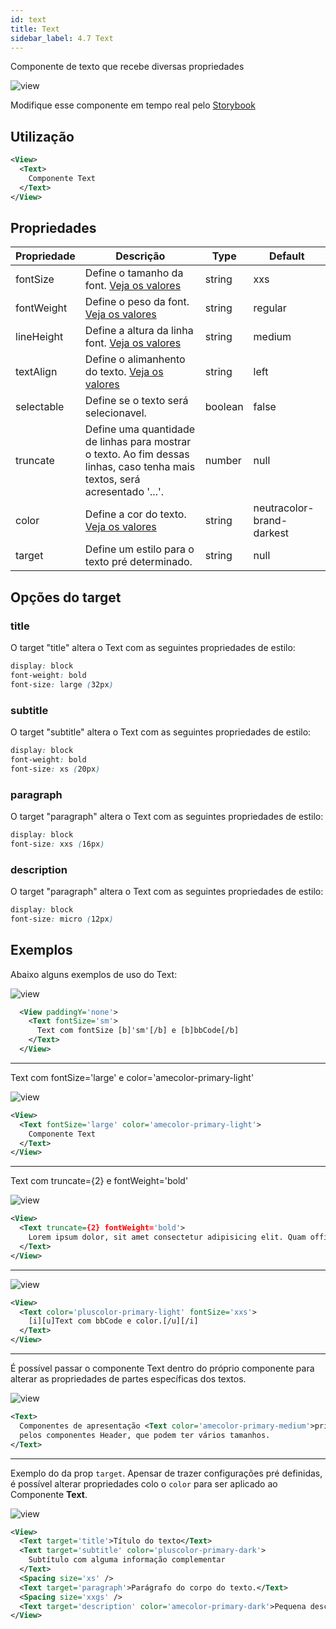 ```yaml
---
id: text
title: Text
sidebar_label: 4.7 Text
---
```


Componente de texto que recebe diversas propriedades

![view](assets/images_components/v2.13.0/text.png)

Modifique esse componente em tempo real pelo [Storybook](https://ame-miniapp-components.calindra.com.br/storybook/?path=/story/textos-text--basic)

## Utilização

```xml
<View>
  <Text>
    Componente Text
  </Text>
</View>
```

## Propriedades

| Propriedade | Descrição                                                                                                                   | Type    | Default                   |
| ----------- | --------------------------------------------------------------------------------------------------------------------------- | ------- | ------------------------- |
| fontSize    | Define o tamanho da font. [Veja os valores](fontSizes.md)                                                                    | string  | xxs                       |
| fontWeight  | Define o peso da font. [Veja os valores](fontWeight.md)                                                                     | string  | regular                   |
| lineHeight  | Define a altura da linha font. [Veja os valores](border.md)                                                                 | string  | medium                    |
| textAlign   | Define o alimanhento do texto. [Veja os valores](textAlign.md)                                                              | string  | left                      |
| selectable  | Define se o texto será selecionavel.                                                                                        | boolean | false                     |
| truncate    | Define uma quantidade de linhas para mostrar o texto. Ao fim dessas linhas, caso tenha mais textos, será acresentado '...'. | number  | null                      |
| color       | Define a cor do texto. [Veja os valores](color.md)                                                                          | string  | neutracolor-brand-darkest |
| target      | Define um estilo para o texto pré determinado.                                                                              | string  | null                      |

## Opções do target

### title

O target "title" altera o Text com as seguintes propriedades de estilo:

```css
display: block
font-weight: bold
font-size: large (32px)
```

### subtitle

O target "subtitle" altera o Text com as seguintes propriedades de estilo:

```css
display: block
font-weight: bold
font-size: xs (20px)
```

### paragraph

O target "paragraph" altera o Text com as seguintes propriedades de estilo:

```css
display: block
font-size: xxs (16px)
```

### description

O target "paragraph" altera o Text com as seguintes propriedades de estilo:

```css
display: block
font-size: micro (12px)
```

## Exemplos

Abaixo alguns exemplos de uso do Text:

![view](assets/images_components/v2.13.0/text-fontSize-sm-bbcode.png)

```xml
  <View paddingY='none'>
    <Text fontSize='sm'>
      Text com fontSize [b]'sm'[/b] e [b]bbCode[/b]
    </Text>
  </View>
```

---

Text com fontSize='large' e color='amecolor-primary-light'

![view](assets/images_components/v2.13.0/text-fontSize-color.png)

```xml
<View>
  <Text fontSize='large' color='amecolor-primary-light'>
    Componente Text
  </Text>
</View>
```

---

Text com truncate={2} e fontWeight='bold'

![view](assets/images_components/v2.13.0/text-fontWeight-truncate.png)

```xml
<View>
  <Text truncate={2} fontWeight='bold'>
    Lorem ipsum dolor, sit amet consectetur adipisicing elit. Quam officiis odio tenetur. Corrupti facere adipisci veniam iure numquam, nesciunt odit voluptas excepturi totam laborum harum consequuntur saepe libero, officiis suscipit?
  </Text>
</View>
```

---

![view](assets/images_components/v2.13.0/text-bbCode-color.png)

```xml
<View>
  <Text color='pluscolor-primary-light' fontSize='xxs'>
    [i][u]Text com bbCode e color.[/u][/i]
  </Text>
</View>
```

---

É possível passar o componente Text dentro do próprio componente para alterar as propriedades de partes específicas dos textos.

![view](assets/images_components/v2.13.0/text-inside-text.png)

```xml
<Text>
  Componentes de apresentação <Text color='amecolor-primary-medium'>primária</Text> dos assuntos. Vamos começar
  pelos componentes Header, que podem ter vários tamanhos.
</Text>
```

---

Exemplo do da prop `target`. Apensar de trazer configurações pré definidas, é possível alterar propriedades colo o `color` para ser aplicado ao Componente **Text**.

![view](assets/images_components/v2.16.0/text-ex-target.png)

```xml
<View>
  <Text target='title'>Título do texto</Text>
  <Text target='subtitle' color='pluscolor-primary-dark'>
    Subtítulo com alguma informação complementar
  </Text>
  <Spacing size='xs' />
  <Text target='paragraph'>Parágrafo do corpo do texto.</Text>
  <Spacing size='xxgs' />
  <Text target='description' color='amecolor-primary-dark'>Pequena descrição</Text>
</View>
```
